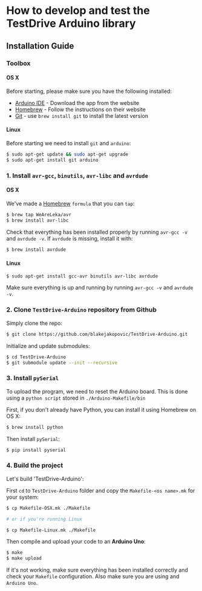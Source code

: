 
# How to develop and test the TestDrive Arduino library

## Installation Guide

### Toolbox

#### OS X

Before starting, please make sure you have the following installed:

*	[Arduino IDE](http://arduino.cc/en/main/software) - Download the app from the website
*	[Homebrew](http://mxcl.github.io/homebrew/) - Follow the instructions on their website
*	[Git](http://git-scm.com/) - use `brew install git` to install the latest version

#### Linux

Before starting we need to install `git` and `arduino`:

```Bash
$ sudo apt-get update && sudo apt-get upgrade
$ sudo apt-get install git arduino
```

### 1. Install `avr-gcc`, `binutils`, `avr-libc` and `avrdude`

#### OS X

We've made a [Homebrew](http://brew.sh/) `formula` that you can `tap`:

```Bash
$ brew tap WeAreLeka/avr
$ brew install avr-libc
```

Check that everything has been installed properly by running `avr-gcc -v` and `avrdude -v`. If `avrdude` is missing, install it with:

```Bash
$ brew install avrdude
```

#### Linux

```Bash
$ sudo apt-get install gcc-avr binutils avr-libc avrdude
```

Make sure everything is up and running by running `avr-gcc -v` and `avrdude -v`.

### 2. Clone `TestDrive-Arduino` repository from Github

Simply clone the repo:

```Bash
$ git clone https://github.com/blakejakopovic/TestDrive-Arduino.git
```

Initialize and update submodules:

```Bash
$ cd TestDrive-Arduino
$ git submodule update --init --recursive
```

### 3. Install `pySerial`

To upload the program, we need to reset the Arduino board. This is done using a `python script` stored in `./Arduino-Makefile/bin`

First, if you don't already have Python, you can install it using Homebrew on OS X:

```Bash
$ brew install python
```

Then install `pySerial`:

```Bash
$ pip install pyserial
```

### 4. Build the project

Let's build 'TestDrive-Arduino':

First `cd` to `TestDrive-Arduino` folder and copy the `Makefile-<os name>.mk` for your system:

```Bash
$ cp Makefile-OSX.mk ./Makefile

# or if you're running Linux

$ cp Makefile-Linux.mk ./Makefile
```

Then compile and upload your code to an **Arduino Uno**:

```Bash
$ make
$ make upload
```

If it's not working, make sure everything has been installed correctly and check your `Makefile` configuration. Also make sure you are using and `Arduino Uno`.